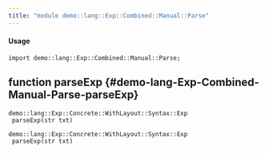 ```yaml
---
title: "module demo::lang::Exp::Combined::Manual::Parse"
---
```


#### Usage

`import demo::lang::Exp::Combined::Manual::Parse;`


## function parseExp {#demo-lang-Exp-Combined-Manual-Parse-parseExp}

```rascal
demo::lang::Exp::Concrete::WithLayout::Syntax::Exp
 parseExp(str txt)

demo::lang::Exp::Concrete::WithLayout::Syntax::Exp
 parseExp(str txt)

```

